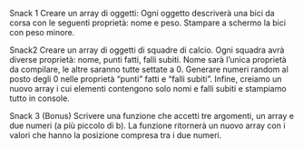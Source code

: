 Snack 1
Creare un array di oggetti:
Ogni oggetto descriverà una bici da corsa con le seguenti proprietà: nome e peso.
Stampare a schermo la bici con peso minore.

Snack2
Creare un array di oggetti di squadre di calcio.
 Ogni squadra avrà diverse proprietà: nome, punti fatti, falli subiti.
Nome sarà l’unica proprietà da compilare, le altre saranno tutte settate a 0.
Generare numeri random al posto degli 0 nelle proprietà “punti” fatti e “falli subiti”.
Infine, creiamo un nuovo array i cui elementi contengono solo nomi e falli subiti e stampiamo tutto in console.

Snack 3 (Bonus)
Scrivere una funzione che accetti tre argomenti, un array e due numeri (a più piccolo di b).
La funzione ritornerà un nuovo array con i valori che hanno la posizione compresa tra i due numeri.